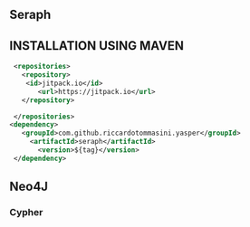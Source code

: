 ## Seraph

## INSTALLATION USING MAVEN

```xml
 <repositories>
   <repository>
    <id>jitpack.io</id>
       <url>https://jitpack.io</url>
   </repository>

 </repositories>
<dependency>
   <groupId>com.github.riccardotommasini.yasper</groupId>
     <artifactId>seraph</artifactId>
       <version>${tag}</version>
 </dependency>
```

## Neo4J

### Cypher





